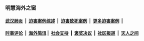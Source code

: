 
### 明慧海外之窗

####  [武汉肺炎](indexes/365.md?t=01142200) &nbsp;|&nbsp;  [迫害案例综述](indexes/328.md?t=01142200) &nbsp;|&nbsp; [迫害致死案例](indexes/277.md?t=01142200)  &nbsp;|&nbsp; [更多迫害案例](indexes/81.md?t=01142200)  &nbsp;|&nbsp; 
####  [时事评论](indexes/251.md?t=01142200) &nbsp;|&nbsp; [海外简讯](indexes/245.md?t=01142200)&nbsp;|&nbsp;  [社会支持](indexes/140.md?t=01142200) &nbsp;|&nbsp; [褒奖决议](indexes/282.md?t=01142200) &nbsp;|&nbsp; [社区报道](indexes/91.md?t=01142200)  &nbsp;|&nbsp; [天人之间](indexes/78.md?t=01142200) 

